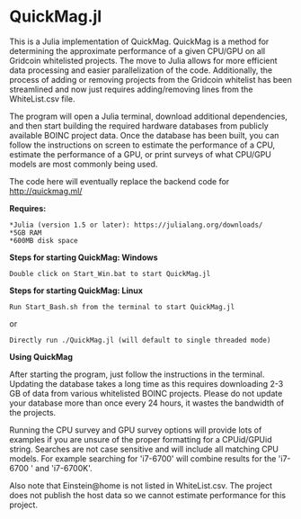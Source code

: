 # QuickMag.jl
This is a Julia implementation of QuickMag. QuickMag is a method for determining the approximate performance of a given CPU/GPU on all Gridcoin whitelisted projects. The move to Julia allows for more efficient data processing and easier parallelization of the code. Additionally, the process of adding or removing projects from the Gridcoin whitelist has been streamlined and now just requires adding/removing lines from the WhiteList.csv file.

The program will open a Julia terminal, download additional dependencies, and then start building the required hardware databases from publicly available BOINC project data. Once the database has been built, you can follow the instructions on screen to estimate the performance of a CPU, estimate the performance of a GPU, or print surveys of what CPU/GPU models are most commonly being used. 

The code here will eventually replace the backend code for http://quickmag.ml/

**Requires:**

    *Julia (version 1.5 or later): https://julialang.org/downloads/ 
    *5GB RAM
    *600MB disk space


**Steps for starting QuickMag: Windows**

    Double click on Start_Win.bat to start QuickMag.jl

**Steps for starting QuickMag: Linux**

    Run Start_Bash.sh from the terminal to start QuickMag.jl
or

    Directly run ./QuickMag.jl (will default to single threaded mode)

**Using QuickMag**

After starting the program, just follow the instructions in the terminal. Updating the database takes a long time as this requires downloading 2-3 GB of data from various whitelisted BOINC projects. Please do not update your database more than once every 24 hours, it wastes the bandwidth of the projects.

Running the CPU survey and GPU survey options will provide lots of examples if you are unsure of the proper formatting for a CPUid/GPUid string. Searches are not case sensitive and will include all matching CPU models. For example searching for 'i7-6700' will combine results for the 'i7-6700 ' and 'i7-6700K'.
    
Also note that Einstein@home is not listed in WhiteList.csv. The project does not publish the host data so we cannot estimate performance for this project.


    
